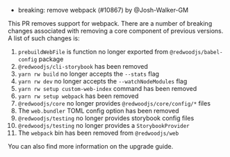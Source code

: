 - breaking: remove webpack (#10867) by @Josh-Walker-GM

This PR removes support for webpack. There are a number of breaking changes associated with removing a core component of previous versions. A list of such changes is:

1. `prebuildWebFile` is function no longer exported from `@redwoodjs/babel-config` package
2. `@redwoodjs/cli-storybook` has been removed
3. `yarn rw build` no longer accepts the `--stats` flag
4. `yarn rw dev` no longer accepts the `--watchNodeModules` flag
5. `yarn rw setup custom-web-index` command has been removed
6. `yarn rw setup webpack` has been removed
7. `@redwoodjs/core` no longer provides `@redwoodjs/core/config/*` files
8. The `web.bundler` TOML config option has been removed
9. `@redwoodjs/testing` no longer provides storybook config files
10. `@redwoodjs/testing` no longer provides a `StorybookProvider`
11. The `webpack` bin has been removed from `@redwoodjs/web`

You can also find more information on the upgrade guide.
